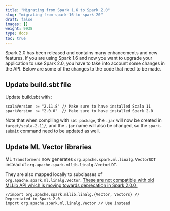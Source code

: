 ```yaml
---
title: "Migrating from Spark 1.6 to Spark 2.0"
slug: "migrating-from-spark-16-to-spark-20"
draft: false
images: []
weight: 9938
type: docs
toc: true
---
```


Spark 2.0 has been released and contains many enhancements and new features. If you are using Spark 1.6 and now you want to upgrade your application to use Spark 2.0, you have to take into account some changes in the API. Below are some of the changes to the code that need to be made.

## Update build.sbt file
Update build.sbt with :

    scalaVersion := "2.11.8" // Make sure to have installed Scala 11
    sparkVersion := "2.0.0"  // Make sure to have installed Spark 2.0

Note that when compiling with `sbt package`, the `.jar` will now be created in `target/scala-2.11/`, and the `.jar` name will also be changed, so the `spark-submit` command need to be updated as well.

## Update ML Vector libraries
ML `Transformers` now generates `org.apache.spark.ml.linalg.VectorUDT` instead of `org.apache.spark.mllib.linalg.VectorUDT`.

They are also mapped locally to subclasses of `org.apache.spark.ml.linalg.Vector`. [These are not compatible with old MLLib API which is moving towards deprecation in Spark 2.0.0.][1] 

    //import org.apache.spark.mllib.linalg.{Vector, Vectors} // Depreciated in Spark 2.0 
    import org.apache.spark.ml.linalg.Vector // Use instead


  [1]: http://stackoverflow.com/a/38819323/1575548

